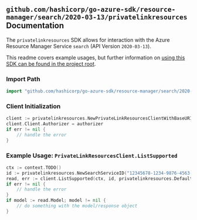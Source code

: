 
## `github.com/hashicorp/go-azure-sdk/resource-manager/search/2020-03-13/privatelinkresources` Documentation

The `privatelinkresources` SDK allows for interaction with the Azure Resource Manager Service `search` (API Version `2020-03-13`).

This readme covers example usages, but further information on [using this SDK can be found in the project root](https://github.com/hashicorp/go-azure-sdk/tree/main/docs).

### Import Path

```go
import "github.com/hashicorp/go-azure-sdk/resource-manager/search/2020-03-13/privatelinkresources"
```


### Client Initialization

```go
client := privatelinkresources.NewPrivateLinkResourcesClientWithBaseURI("https://management.azure.com")
client.Client.Authorizer = authorizer
if err != nil {
	// handle the error
}
```


### Example Usage: `PrivateLinkResourcesClient.ListSupported`

```go
ctx := context.TODO()
id := privatelinkresources.NewSearchServiceID("12345678-1234-9876-4563-123456789012", "example-resource-group", "searchServiceValue")
read, err := client.ListSupported(ctx, id, privatelinkresources.DefaultListSupportedOperationOptions())
if err != nil {
	// handle the error
}
if model := read.Model; model != nil {
	// do something with the model/response object
}
```
